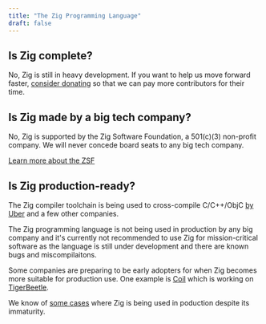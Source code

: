 ```yaml
---
title: "The Zig Programming Language"
draft: false
---
```


## Is Zig complete?
No, Zig is still in heavy development. 
If you want to help us move forward faster, 
[consider donating](https://ziglang.org/zsf/) 
so that we can pay more contributors for their time.

## Is Zig made by a big tech company?
No, Zig is supported by the Zig Software Foundation, a 501(c)(3) non-profit 
company. We will never concede board seats to any big tech company.

[Learn more about the ZSF](https://ziglang.org/zsf/)

## Is Zig production-ready?
The Zig compiler toolchain is being used to cross-compile C/C++/ObjC
[by Uber](https://jakstys.lt/2022/how-uber-uses-zig/) and a few other 
companies.

The Zig programming language is not being used in production by any big
company and it's currently not recommended to use Zig for mission-critical
software as the language is still under development and there are known
bugs and miscompilaitons.

Some companies are preparing to be early adopters for when Zig becomes more 
suitable for production use. One example is [Coil](https;//coil.com) which is
working on [TigerBeetle](https://tigerbeetle.com).

We know of [some cases](https://www.youtube.com/watch?v=124wdTckHNY) where Zig 
is being used in poduction despite its immaturity.